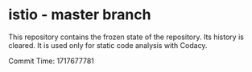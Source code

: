 # istio - master branch

This repository contains the frozen state of the repository.
Its history is cleared. It is used only for static code
analysis with Codacy.

Commit Time: 1717677781